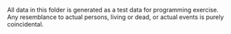 All data in this folder is generated as a test data for programming exercise.
Any resemblance to actual persons, living or dead, or actual events is purely coincidental.